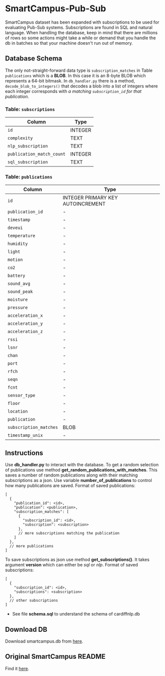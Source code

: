 # SmartCampus-Pub-Sub
SmartCampus dataset has been expanded with subscriptions to be used for evaluating Pub-Sub systems. Subscriptions are found in SQL and natural language. When handling the database, keep in mind that there are millions of rows so some actions might take a while or demand that you handle the db in batches so that your machine doesn't run out of memory.

## **Database Schema**
The only not-straight-forward data type is `subscription_matches` in Table `publications` which is a **BLOB**. In this case it is an 8-byte BLOB which represents a 64-bit bitmask. In `db_handler.py` there is a method, `decode_blob_to_integers()` that decodes a blob into a list of integers where each integer corresponds with _a matching `subscription_id` for that publication_.

### **Table: `subscriptions`**
| Column                   | Type     |
|--------------------------|----------|
| `id`                     | INTEGER  |
| `complexity`             | TEXT     |
| `nlp_subscription`       | TEXT     |
| `publication_match_count`| INTEGER  |
| `sql_subscription`       | TEXT     |

### **Table: `publications`**
| Column               | Type     |
|----------------------|----------|
| `id`                 | INTEGER PRIMARY KEY AUTOINCREMENT |
| `publication_id`     | -        |
| `timestamp`          | -        |
| `deveui`             | -        |
| `temperature`        | -        |
| `humidity`           | -        |
| `light`              | -        |
| `motion`             | -        |
| `co2`                | -        |
| `battery`            | -        |
| `sound_avg`          | -        |
| `sound_peak`         | -        |
| `moisture`           | -        |
| `pressure`           | -        |
| `acceleration_x`     | -        |
| `acceleration_y`     | -        |
| `acceleration_z`     | -        |
| `rssi`               | -        |
| `lsnr`               | -        |
| `chan`               | -        |
| `port`               | -        |
| `rfch`               | -        |
| `seqn`               | -        |
| `fcnt`               | -        |
| `sensor_type`        | -        |
| `floor`              | -        |
| `location`           | -        |
| `publication`        | -        |
| `subscription_matches`| BLOB    |
| `timestamp_unix`     | -        |

## Instructions

Use **db_handler.py** to interact with the database. To get a random selection of publications use method **get_random_publications_with_matches**. This saves a number of random publications along with their matching subscriptions as a json. Use variable **number_of_publications** to control how many publications are saved. Format of saved publications:

```
[
  {
    "publication_id": <id>,
    "publication": <publication>,
    "subscription_matches": [
      {
        "subscription_id": <id>,
        "subscription": <subscription>
      },
      // more subscriptions matching the publication
    ]
  },
  // more publications
]
```

To save subscriptions as json use method **get_subscriptions()**. It takes argument **version** which can either be _sql_ or _nlp_. Format of saved subscriptions:
```
[
  {
    "subscription_id": <id>,
    "subscriptions": <subscription>
  },
  // other subscriptions
]
```
- See file **schema.sql** to understand the schema of cardiffnlp.db


## Download DB
Download smartcampus.db from [here](https://helsinkifi-my.sharepoint.com/:u:/g/personal/alwengel_ad_helsinki_fi/EYkPmao844JMk1MMxATrQg8BmYmxTn_cBSjXSN8iIcjdDA?e=Rw4FUq).

## Original SmartCampus README
Find it [here](ORIGINAL_SMARTCAMPUS_README.md).